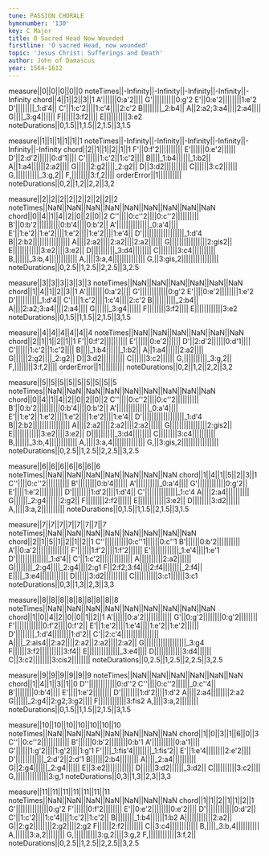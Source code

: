 ```yaml
---
tune: PASSION CHORALE
hymnnumber: '130'
key: C Major
title: O Sacred Head Now Wounded
firstline: 'O sacred Head, now wounded'
topic: 'Jesus Christ: Sufferings and Death'
author: John of Damascus
year: 1564-1612
---
```

measure||0||0||0||0||0
noteTimes||-Infinity||-Infinity||-Infinity||-Infinity||-Infinity
chord||4||1||2||3||1
A'||||||0:a'2||||
G'||||||||||0:g'2
E'||0:e'2||||||||1:e'2
D'||||||||_1:d'4||
C'||1:c'2||||1:c'4||||2:c'2
B||||||||_2:b4||
A||2:a2;3:a4||||2:a4||||
G||||_3:g4||||||
F||||||3:f2||||
E||||||||||3:e2
noteDurations||0,1.5||1,1.5||2,1.5||3,1.5

measure||1||1||1||1||1||1
noteTimes||-Infinity||-Infinity||-Infinity||-Infinity||-Infinity||-Infinity
chord||2||1||1||2||1||1
F'||0:f'2||||||||||
E'||||||0:e'2||||||
D'||2:d'2||||||0:d'1||||
C'||||||1:c'2||1:c'2||||
B||||_1:b4||||||_1:b2||
A||1:a4||||||2:a2||||
G||||||2:g2||||_2:g2||
D||3:d2||||||||||
C||||||3:c2||||||
G,||||||||||_3:g,2||
F,||||||||3:f,2||||
orderError||1||||||||||
noteDurations||0,2||1,2||2,2||3,2

measure||2||2||2||2||2||2||2||2||2
noteTimes||NaN||NaN||NaN||NaN||NaN||NaN||NaN||NaN||NaN
chord||0||4||1||4||2||0||2||0||2
C''||||0:c''2||||0:c''2||||||||||
B'||0:b'2||||||||||0:b'4||||0:b'2||
A'||||||||||||||_0:a'4||||
E'||1:e'2||1:e'2||||1:e'2||||1:e'2||||1:e'4||
D'||||||||||||||||||_1:d'4
B||2:b2||||||||||||||||
A||||2:a2||||2:a2||||2:a2||||||
G||||||||||||||||2:gis2||
E||||||||||||3:e2||||3:e2||
D||||||||||_3:d4||||||||
C||||||||3:c4||||||||||
B,||||||_3:b,4||||||||||||
A,||||3:a,4||||||||||||||
G,||3:gis,2||||||||||||||||
noteDurations||0,2.5||1,2.5||2,2.5||3,2.5

measure||3||3||3||3||3||3
noteTimes||NaN||NaN||NaN||NaN||NaN||NaN
chord||1||4||1||2||3||1
A'||||||||0:a'2||||
G'||||||||||||0:g'2
E'||||0:e'2||||||||1:e'2
D'||||||||||_1:d'4||
C'||||1:c'2||||1:c'4||||2:c'2
B||||||||||_2:b4||
A||||2:a2;3:a4||||2:a4||||
G||||||_3:g4||||||
F||||||||3:f2||||
E||||||||||||3:e2
noteDurations||0,1.5||1,1.5||2,1.5||3,1.5

measure||4||4||4||4||4||4
noteTimes||NaN||NaN||NaN||NaN||NaN||NaN
chord||2||1||1||2||1||1
F'||0:f'2||||||||||
E'||||||0:e'2||||||
D'||2:d'2||||||0:d'1||||
C'||||||1:c'2||1:c'2||||
B||||_1:b4||||||_1:b2||
A||1:a4||||||2:a2||||
G||||||2:g2||||_2:g2||
D||3:d2||||||||||
C||||||3:c2||||||
G,||||||||||_3:g,2||
F,||||||||3:f,2||||
orderError||1||||||||||
noteDurations||0,2||1,2||2,2||3,2

measure||5||5||5||5||5||5||5||5||5
noteTimes||NaN||NaN||NaN||NaN||NaN||NaN||NaN||NaN||NaN
chord||0||4||1||4||2||0||2||0||2
C''||||0:c''2||||0:c''2||||||||||
B'||0:b'2||||||||||0:b'4||||0:b'2||
A'||||||||||||||_0:a'4||||
E'||1:e'2||1:e'2||||1:e'2||||1:e'2||||1:e'4||
D'||||||||||||||||||_1:d'4
B||2:b2||||||||||||||||
A||||2:a2||||2:a2||||2:a2||||||
G||||||||||||||||2:gis2||
E||||||||||||3:e2||||3:e2||
D||||||||||_3:d4||||||||
C||||||||3:c4||||||||||
B,||||||_3:b,4||||||||||||
A,||||3:a,4||||||||||||||
G,||3:gis,2||||||||||||||||
noteDurations||0,2.5||1,2.5||2,2.5||3,2.5

measure||6||6||6||6||6||6||6
noteTimes||NaN||NaN||NaN||NaN||NaN||NaN||NaN
chord||1||4||1||5||2||3||1
C''||||0:c''2||||||||||
B'||||||||0:b'4||||||
A'||||||||||_0:a'4||||
G'||||||||||||0:g'2||
E'||||1:e'2||||||||||
D'||||||||1:d'2||||1:d'4||
C'||||||||||||||_1:c'4
A||||2:a4||||||||||
G||||||_2:g4||||||2:g2||
F||||||||2:f2||||||
E||||||||||||3:e2||
D||||||||3:d2||||||
A,||||3:a,2||||||||||
noteDurations||0,1.5||1,1.5||2,1.5||3,1.5

measure||7||7||7||7||7||7||7||7
noteTimes||NaN||NaN||NaN||NaN||NaN||NaN||NaN||NaN
chord||2||1||5||1||2||1||2||1
C''||||||||||0:c''1||||||0:c''1
B'||||||0:b'2||||||||||
A'||0:a'2||||||||||||||
F'||||||1:f'2||||1:f'2||||||
E'||||||||||||_1:e'4||||1:e'1
D'||||||||||||||_1:d'4||
C'||1:c'2||||||||||||||
A||||||||||2:a2||||||
G||||||||_2:g4||||_2:g4||||2:g1
F||2:f2;3:f4||||2:f4||||||||_2:f4||
E||||_3:e4||||||||||||
D||||||3:d2||||||||||
C||||||||||3:c1||||||3:c1
noteDurations||0,3||1,3||2,3||3,3

measure||8||8||8||8||8||8||8||8||8
noteTimes||NaN||NaN||NaN||NaN||NaN||NaN||NaN||NaN||NaN
chord||1||0||4||2||0||0||1||2||1
A'||||||0:a'2||||||||||||
G'||0:g'2||||||||0:g'2||||||||
F'||||||||||||0:f'2||||0:f'2||
E'||1:e'2||||1:e'4||||1:e'2||1:e'2||||||
D'||||||||_1:d'4||||||||1:d'2||
C'||2:c'4||||||||||||||||
A||||_2:ais4||2:a2||||2:a2||2:a2||||2:a2||
G||||||||||||||||||_3:g4
F||||||3:f2||||||||||3:f4||
E||||||||||||||_3:e4||||
D||||||||||||3:d4||||||
C||3:c2||||||||3:cis2||||||||
noteDurations||0,2.5||1,2.5||2,2.5||3,2.5

measure||9||9||9||9||9||9
noteTimes||NaN||NaN||NaN||NaN||NaN||NaN
chord||1||4||1||3||1||0
D''||||||||||||0:d''2
C''||||0:c''2||||||_0:c''4||
B'||||||||0:b'4||||
E'||||1:e'2||||||||
D'||||||||1:d'2||||1:d'2
A||||2:a4||||||||2:a2
G||||||_2:g4||2:g2;3:g2||||
F||||||||||||3:fis2
A,||||3:a,2||||||||
noteDurations||0,1.5||1,1.5||2,1.5||3,1.5

measure||10||10||10||10||10||10||10
noteTimes||NaN||NaN||NaN||NaN||NaN||NaN||NaN
chord||1||0||3||1||6||0||3
C''||0:c''2||||||||||||
B'||||||0:b'2||||||||0:b'1
A'||||||||||0:a'1||||
G'||||||1:g'2||||1:g'2||||1:g'1
F'||||_1:fis'4||||||||_1:fis'2||
E'||1:e'4||||||||2:e'2||||
D'||||||||||||_2:d'2||2:d'1
B||||||2:b4||||||||
A||||_2:a4||||||||||
G||2:g4||||||_2:g4||||||
E||3:e2||||||||||||
D||||||3:d2||||||_3:d2||
C||||||||||3:c2||||
G,||||||||||||||3:g,1
noteDurations||0,3||1,3||2,3||3,3

measure||11||11||11||11||11||11||11
noteTimes||NaN||NaN||NaN||NaN||NaN||NaN||NaN
chord||1||1||2||1||1||2||1
G'||||||||||||||0:g'2
F'||||||0:f'2||||||||
E'||0:e'2||||||||0:e'2||||
D'||||||||||||0:d'2||
C'||1:c'2||||1:c'4||||1:c'2||1:c'2||
B||||||||_1:b4||||||1:b2
A||||||||||||2:a2||
G||2:g2||||||||2:g2||||2:g2
F||||||2:f2||||||||
C||3:c4||||||||||||
B,||||_3:b,4||||||||||
A,||||||3:a,2||||||||
G,||||||||||3:g,2||||3:g,2
F,||||||||||||3:f,2||
noteDurations||0,2.5||1,2.5||2,2.5||3,2.5

